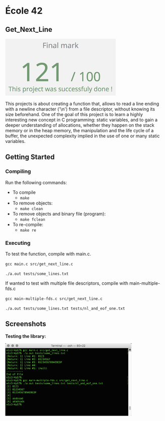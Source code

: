 # École 42

## Get_Next_Line

<img src="resources/gnl-finalmark.png" width="350" />

This projects is about creating a function that, allows to read a line ending
with a newline character ('\\n') from a file descriptor, without knowing its
size beforehand. One of the goal of this project is to learn a highly
interesting new concept in C programming: static variables, and to gain a deeper
understanding of allocations, whether they happen on the stack memory or in the
heap memory, the manipulation and the life cycle of a buffer, the unexpected
complexity implied in the use of one or many static variables.

## Getting Started

### Compiling

Run the following commands:

* To compile
	- `make`
* To remove objects:
	- `make clean`
* To remove objects and binary file (program):
	- `make fclean`
* To re-compile:
	- `make re`

### Executing

To test the function, compile with main.c.

`gcc main.c src/get_next_line.c`

`./a.out tests/some_lines.txt`

If wanted to test with multiple file descriptors, compile with
main-multiple-fds.c

`gcc main-multiple-fds.c src/get_next_line.c`

`./a.out tests/some_lines.txt tests/nl_and_eof_one.txt`

## Screenshots

**Testing the library:**

<img src="resources/gnl-screenshot01.png" width="400" />
